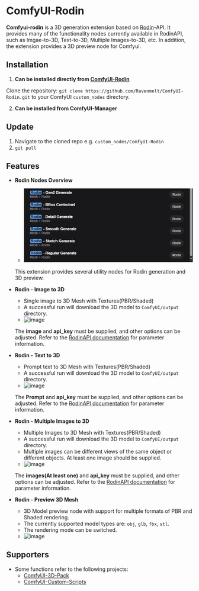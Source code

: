 # ComfyUI-Rodin

**Comfyui-rodin** is a 3D generation extension based on [Rodin](https://hyperhuman.deemos.com/)-API. It provides many of the functionality nodes currently available in RodinAPI, such as Imgae-to-3D, Text-to-3D, Multiple Images-to-3D, etc. In addition, the extension provides a 3D preview node for Comfyui.

## Installation

1. **Can be installed directly from [ComfyUI-Rodin](https://github.com/Ravenmelt/ComfyUI-Rodin.git)**

Clone the repository:
`git clone https://github.com/Ravenmelt/ComfyUI-Rodin.git`
to your ComfyUI `custom_nodes` directory.

2. **Can be installed from ComfyUI-Manager**

## Update

1. Navigate to the cloned repo e.g. `custom_nodes/ComfyUI-Rodin`
2. `git pull`

## Features

- **Rodin Nodes Overview**
    - ![image](asset/RodinAllNode.png)
    
    This extension provides several utility nodes for Rodin generation and 3D preview.

- **Rodin - Image to 3D**
    - Single image to 3D Mesh with Textures(PBR/Shaded)
    - A successful run will download the 3D model to `ComfyUI/output` directory.
    - ![image](asset/RodinImage23D.png)
    
    The **image** and **api_key** must be supplied, and other options can be adjusted. Refer to the [RodinAPI documentation](https://developer.hyper3d.ai/api-specification/overview) for parameter information.

- **Rodin - Text to 3D**
    - Prompt text to 3D Mesh with Textures(PBR/Shaded)
    - A successful run will download the 3D model to `ComfyUI/output` directory.
    - ![image](asset/RodinText23D.png)
    
    The **Prompt** and **api_key** must be supplied, and other options can be adjusted. Refer to the [RodinAPI documentation](https://developer.hyper3d.ai/api-specification/overview) for parameter information.

- **Rodin - Multiple Images to 3D**
    - Multiple Images to 3D Mesh with Textures(PBR/Shaded)
    - A successful run will download the 3D model to `ComfyUI/output` directory.
    - Multiple images can be different views of the same object or different objects. At least one image should be supplied.
    - ![image](asset/RodinMul23D.png)
    
    The **images(At least one)** and **api_key** must be supplied, and other options can be adjusted. Refer to the [RodinAPI documentation](https://developer.hyper3d.ai/api-specification/overview) for parameter information.

- **Rodin - Preview 3D Mesh**
    - 3D Model preview node with support for multiple formats of PBR and Shaded rendering.
    - The currently supported model types are: `obj`, `glb`, `fbx`, `stl`.
    - The rendering mode can be switched.
    - ![image](asset/RodinPreview.png)

## Supporters

- Some functions refer to the following projects:
    - [ComfyUI-3D-Pack](https://github.com/MrForExample/ComfyUI-3D-Pack.git)
    - [ComfyUI-Custom-Scripts](https://github.com/pythongosssss/ComfyUI-Custom-Scripts.git)





